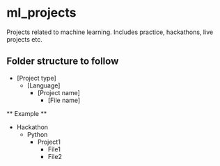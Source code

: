 # ml_projects
Projects related to machine learning. Includes practice, hackathons, live projects etc.

## Folder structure to follow
- [Project type]
  - [Language]
    - [Project name]
      - [File name]

** Example **
- Hackathon
  - Python
    - Project1
      - File1
      - File2

